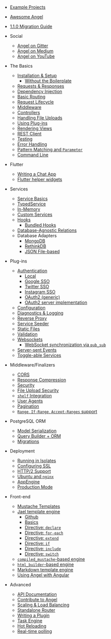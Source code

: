 * [Example Projects](https://github.com/angel-example)
* [Awesome Angel](https://github.com/angel-dart/awesome-angel)
* [1.1.0 Migration Guide](migration-guide.md)

* Social
  * [Angel on Gitter](https://gitter.im/angel_dart/discussion)
  * [Angel on Medium](https://medium.com/the-angel-framework)
  * [Angel on YouTube](https://www.youtube.com/playlist?list=PLl3P3tmiT-frEV50VdH_cIrA2YqIyHkkY)

* The Basics
  * [Installation & Setup](the-basics/installation.md)
    * [Without the Boilerplate](the-basics/without-the-boilerplate.md)
  * [Requests & Responses](the-basics/requests-and-responses.md)
  * [Dependency Injection](the-basics/dependency-injection.md)
  * [Basic Routing](the-basics/basic-routing.md)
  * [Request Lifecycle](the-basics/request-lifecycle.md)
  * [Middleware](the-basics/middleware.md)
  * [Controllers](the-basics/controllers.md)
  * [Handling File Uploads](https://medium.com/@thosakwe/building-a-simple-file-upload-app-with-angel-64938d4ddc61)
  * [Using Plug-ins](the-basics/using-plug-ins)
  * [Rendering Views](the-basics/rendering-views.md)
  * [REST Client](https://github.com/angel-dart/client)
  * [Testing](the-basics/testing.md)
  * [Error Handling](the-basics/error-handling.md)
  * [Pattern Matching and `Parameter`](the-basics/pattern-matching.md)
  * [Command Line](the-basics/cli.md)

* Flutter
  * [Writing a Chat App](https://dart.academy/building-a-real-time-chat-app-with-angel-and-flutter/)
  * [Flutter helper widgets](https://github.com/angel-dart/flutter)

* Services
  * [Service Basics](services/service-basics.md)
  * [TypedService](services/typedservice.md)
  * [In-Memory](services/in-memory.md)
  * [Custom Services](services/custom-services.md)
  * [Hooks](services/hooks.md)
    * [Bundled Hooks](https://www.dartdocs.org/documentation/angel_framework/latest/angel_framework.hooks/angel_framework.hooks-library.html)
  * [Database-Agnostic Relations](https://github.com/angel-dart/relations)
  * Database Adapters
    * [MongoDB](https://github.com/angel-dart/mongo)
    * [RethinkDB](https://github.com/angel-dart/rethink)
    * [JSON File-based](https://github.com/angel-dart/file_service)

* Plug-ins
  * [Authentication](https://github.com/angel-dart/auth)
    * [Local](https://github.com/angel-dart/auth/wiki/Local-Auth)
    * [Google SSO](https://github.com/angel-dart/auth_google)
    * [Twitter SSO](https://github.com/angel-dart/auth_twitter)
    * [Instagram SSO](https://github.com/angel-dart/auth_instagram)
    * [OAuth2 \(generic\)](https://github.com/angel-dart/auth_oauth2)
    * [OAuth2 server implementation](https://github.com/angel-dart/oauth2)
  * [Configuration](https://github.com/angel-dart/configuration)
  * [Diagnostics & Logging](https://github.com/angel-dart/diagnostics)
  * [Reverse Proxy](https://github.com/angel-dart/proxy)
  * [Service Seeder](https://github.com/angel-dart/seeder)
  * [Static Files](https://github.com/angel-dart/static)
  * [Validation](https://github.com/angel-dart/validate)
  * [Websockets](https://github.com/angel-dart/websocket)
    * [WebSocket synchronization via `pub_sub`](https://github.com/angel-dart/sync)
  * [Server-sent Events](https://github.com/angel-dart/eventsource)
  * [Toggle-able Services](https://github.com/angel-dart/toggle)

* Middleware/Finalizers
  * [CORS](https://github.com/angel-dart/cors)
  * [Response Compression](https://github.com/angel-dart/compress)
  * [Security](https://github.com/angel-dart/security)
  * [File Upload Security](https://github.com/angel-dart/file_security)
  * [`shelf` Integration](https://github.com/angel-dart/shelf)
  * [User Agents](https://github.com/angel-dart/user_agent)
  * [Pagination](https://github.com/angel-dart/paginate)
  * [`Range`, `If-Range`, `Accept-Ranges` support](https://github.com/angel-dart/range)

* PostgreSQL ORM
  * [Model Serialization](https://github.com/angel-dart/serialize)
  * [Query Builder + ORM](https://github.com/angel-dart/orm)
  * [Migrations](https://github.com/angel-dart/migration)

* Deployment
  * [Running in Isolates](deployment/running-in-isolates.md)
  * [Configuring SSL](deployment/configuring-ssl.md)
  * [HTTP/2 Support](https://github.com/angel-dart/http2)
  * [Ubuntu and `nginx`](deployment/ubuntu-and-nginx.md)
  * [AppEngine](deployment/deployment-to-appengine.md)
  * [Production Mode](deployment/production-mode.md)

* Front-end
  * [Mustache Templates](https://github.com/angel-dart/mustache)
  * [Jael template engine](front-end/jael)
    * [Github](https://github.com/angel-dart/jael)
    * [Basics](front-end/jael/Basics.md)
    * [Directive: `declare`](front-end/jael/Directive:-declare.md)
    * [Directive: `for-each`](front-end/jael/Directive:-for-each.md)
    * [Directive: `extend`](front-end/jael/Directive:-extend.md)
    * [Directive: `if`](front-end/jael/Directive:-if.md)
    * [Directive: `include`](front-end/jael/Directive:-include.md)
    * [Directive: `switch`](front-end/jael/Directive:-switch.md)
  * [`compiled_mustache`-based engine](https://github.com/thislooksfun/angel_compiled_mustache)
  * [`html_builder`-based engine](https://github.com/angel-dart/html)
  * [Markdown template engine](https://github.com/angel-dart/markdown)
  * [Using Angel with Angular](https://dart.academy/using-angel-with-angular2/)

* Advanced
  * [API Documentation](http://www.dartdocs.org/documentation/angel_framework/latest)
  * [Contribute to Angel](https://github.com/angel-dart/roadmap/blob/master/CONTRIBUTING.md)
  * [Scaling & Load Balancing](https://github.com/angel-dart/multiserver)
  * [Standalone Router](https://github.com/angel-dart/route)
  * [Writing a Plugin](advanced/writing-a-plugin.md)
  * [Task Engine](https://github.com/angel-dart/task)
  * [Hot Reloading](https://github.com/angel-dart/hot)
  * [Real-time polling](https://github.com/angel-dart/poll)
